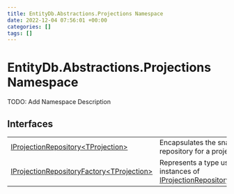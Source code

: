```yaml
---
title: EntityDb.Abstractions.Projections Namespace
date: 2022-12-04 07:56:01 +00:00
categories: []
tags: []
---
```


# EntityDb.Abstractions.Projections Namespace

TODO: Add Namespace Description

## Interfaces
<table><tr><td><a href='dotnet./entitydb.abstractions.projections.iprojectionrepository`1'>IProjectionRepository&lt;TProjection&gt;</a></td><td>
Encapsulates the snapshot repository for a projection.
</td></tr><tr><td><a href='dotnet./entitydb.abstractions.projections.iprojectionrepositoryfactory`1'>IProjectionRepositoryFactory&lt;TProjection&gt;</a></td><td>
Represents a type used to create instances of <a href='dotnet./entitydb.abstractions.projections.iprojectionrepository`1'>IProjectionRepository&lt;TProjection&gt;</a></td></tr></table>
